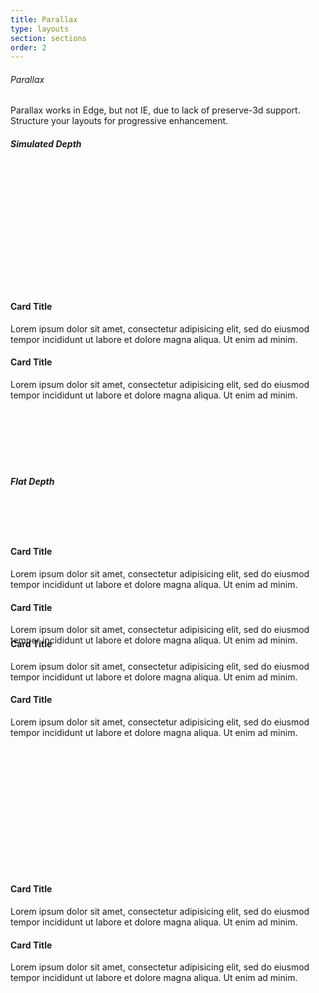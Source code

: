 ```yaml
---
title: Parallax
type: layouts
section: sections
order: 2
---
```


###### Parallax

Parallax works in Edge, but not IE, due to lack of preserve-3d support. Structure your layouts for progressive enhancement.

##### Simulated Depth

<div class="parallax bg-silver" style="height:480px; border-radius: 4px;">
	<div class="parallax-content">
		<div class="parallax-layer-1 bg-blue" style="height: 200px;"></div>
		<div class="parallax-layer">
			<div class="row">
				<div class="col-md-6 col-md-push-1">
					<div class="card" data-tilt>
						<div class="card-header">
							<h4>Card Title</h4>
						</div>
						<div class="card-body card-flush-top">
							<p>Lorem ipsum dolor sit amet, consectetur adipisicing elit, sed do eiusmod tempor incididunt ut labore et dolore magna aliqua. Ut enim ad minim.</p>
						</div>
					</div>
				</div>
			</div>
		</div>
		<div class="parallax-layer">
			<div class="row">
				<div class="col-md-6 col-md-push-5">
					<div class="card">
						<div class="card-header">
							<h4>Card Title</h4>
						</div>
						<div class="card-body card-flush-top">
							<p>Lorem ipsum dolor sit amet, consectetur adipisicing elit, sed do eiusmod tempor incididunt ut labore et dolore magna aliqua. Ut enim ad minim.</p>
						</div>
					</div>
				</div>
			</div>
		</div>
		<div class="parallax-layer-2 bg-green " style="height: 200px;"></div>
		<div class="parallax-layer">
			<div class="row">
				<div class="col-md-6 col-md-push-1">
					<div class="card">
						<div class="card-header">
							<h4>Card Title</h4>
						</div>
						<div class="card-body card-flush-top">
							<p>Lorem ipsum dolor sit amet, consectetur adipisicing elit, sed do eiusmod tempor incididunt ut labore et dolore magna aliqua. Ut enim ad minim.</p>
						</div>
					</div>
				</div>
			</div>
		</div>
		<div class="parallax-layer">
			<div class="row">
				<div class="col-md-6 col-md-push-5">
					<div class="card">
						<div class="card-header">
							<h4>Card Title</h4>
						</div>
						<div class="card-body card-flush-top">
							<p>Lorem ipsum dolor sit amet, consectetur adipisicing elit, sed do eiusmod tempor incididunt ut labore et dolore magna aliqua. Ut enim ad minim.</p>
						</div>
					</div>
				</div>
			</div>
		</div>
	</div>
</div>

##### Flat Depth

<div class="parallax bg-silver parallax-scale" style="height:480px; border-radius: 4px;">
	<div class="parallax-content">
		<div class="parallax-layer-1 bg-blue" style="height: 200px;"></div>
		<div class="parallax-layer">
			<div class="row">
				<div class="col-md-6 col-md-push-1">
					<div class="card" data-tilt>
						<div class="card-header">
							<h4>Card Title</h4>
						</div>
						<div class="card-body card-flush-top">
							<p>Lorem ipsum dolor sit amet, consectetur adipisicing elit, sed do eiusmod tempor incididunt ut labore et dolore magna aliqua. Ut enim ad minim.</p>
						</div>
					</div>
				</div>
			</div>
		</div>
		<div class="parallax-layer">
			<div class="row">
				<div class="col-md-6 col-md-push-5">
					<div class="card">
						<div class="card-header">
							<h4>Card Title</h4>
						</div>
						<div class="card-body card-flush-top">
							<p>Lorem ipsum dolor sit amet, consectetur adipisicing elit, sed do eiusmod tempor incididunt ut labore et dolore magna aliqua. Ut enim ad minim.</p>
						</div>
					</div>
				</div>
			</div>
		</div>
		<div class="parallax-layer-2 bg-green " style="height: 200px;"></div>
		<div class="parallax-layer">
			<div class="row">
				<div class="col-md-6 col-md-push-1">
					<div class="card">
						<div class="card-header">
							<h4>Card Title</h4>
						</div>
						<div class="card-body card-flush-top">
							<p>Lorem ipsum dolor sit amet, consectetur adipisicing elit, sed do eiusmod tempor incididunt ut labore et dolore magna aliqua. Ut enim ad minim.</p>
						</div>
					</div>
				</div>
			</div>
		</div>
		<div class="parallax-layer">
			<div class="row">
				<div class="col-md-6 col-md-push-5">
					<div class="card">
						<div class="card-header">
							<h4>Card Title</h4>
						</div>
						<div class="card-body card-flush-top">
							<p>Lorem ipsum dolor sit amet, consectetur adipisicing elit, sed do eiusmod tempor incididunt ut labore et dolore magna aliqua. Ut enim ad minim.</p>
						</div>
					</div>
				</div>
			</div>
		</div>
	</div>
</div>